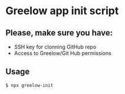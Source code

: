 # Greelow app init script

## Please, make sure you have:

- SSH key for clonning GitHub repo
- Access to Greelow/Git Hub permissions

## Usage

```bash
$ npx greelow-init
```
